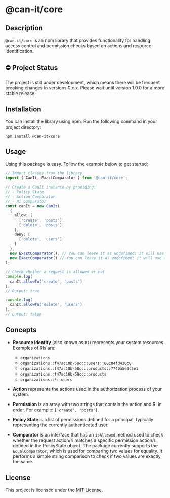 # @can-it/core

## Description

`@can-it/core` is an npm library that provides functionality for handling access control and permission checks based on actions and resource identification.

## ⛔ Project Status
The project is still under development, which means there will be frequent breaking changes in versions 0.x.x. Please wait until version 1.0.0 for a more stable release.

## Installation

You can install the library using npm. Run the following command in your project directory:

```shell
npm install @can-it/core
```

## Usage

Using this package is easy. Follow the example below to get started:

```typescript
// Import classes from the library
import { CanIt, ExactComparator } from '@can-it/core';

// Create a CanIt instance by providing:
// - Policy State
// - Action Comparator
// - Ri Comparator
const canIt = new CanIt(
  {
    allow: [
      ['create', 'posts'],
      ['delete', 'posts']
    ],
    deny: [
      ['delete', 'users']
    ]
  },
  new ExactComparator(), // You can leave it as undefined; it will use the ExactComparator as the default.
  new ExactComparator() // You can leave it as undefined; it will use the ExactComparator as the default.
);

// Check whether a request is allowed or not
console.log(
  canIt.allowTo('create', 'posts')
);
// Output: true

console.log(
  canIt.allowTo('delete', 'users')
);
// Output: false
```

## Concepts

- **Resource Identity** (also known as `RI`) represents your system resources. Examples of RIs are:
  - `organizations`
  - `organizations::f47ac10b-58cc::users::00c04fd430c8`
  - `organizations::f47ac10b-58cc::products::7740a5e3c5e1`
  - `organizations::f47ac10b-58cc::products`
  - `organizations::*::users`

- **Action** represents the actions used in the authorization process of your system.

- **Permission** is an array with two strings that contain the action and RI in order. For example: `['create', 'posts']`.

- **Policy State** is a list of permissions defined for a principal, typically representing the currently authenticated user.

- **Comparator** is an interface that has an `isAllowed` method used to check whether the request action/ri matches a specific permission action/ri defined in the PolicyState object. The package currently supports the `EqualComparator`, which is used for comparing two values for equality. It performs a simple string comparison to check if two values are exactly the same.

## License

This project is licensed under the [MIT License](LICENSE).
